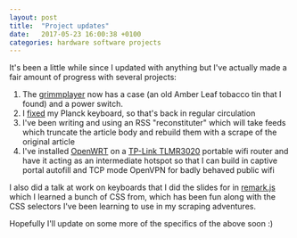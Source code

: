 ```yaml
---
layout: post
title:  "Project updates"
date:   2017-05-23 16:00:38 +0100
categories: hardware software projects
---
```


It's been a little while since I updated with anything but I've actually made a
fair amount of progress with several projects:

1. The [grimmplayer](grimmplayer) now has a case (an old Amber Leaf tobacco tin
   that I found) and a power switch.
2. I [fixed](planck) my Planck keyboard, so that's back in regular circulation
3. I've been writing and using an RSS "reconstituter" which will take feeds
   which truncate the article body and rebuild them with a scrape of the
   original article
4. I've installed [OpenWRT](openwrt) on a [TP-Link TLMR3020](tplink) portable
   wifi router and have it acting as an intermediate hotspot so that I can build
   in captive portal autofill and TCP mode OpenVPN for badly behaved public wifi

I also did a talk at work on keyboards that I did the slides for in
[remark.js](remark) which I learned a bunch of CSS from, which has been fun
along with the CSS selectors I've been learning to use in my scraping
adventures.

Hopefully I'll update on some more of the specifics of the above soon :)

[grimmplayer]: https://hackaday.io/project/16459-grimmplayer
[planck]: https://twitter.com/oholiab/status/864225916192423936
[openwrt]: https://openwrt.org/
[tplink]: https://wiki.openwrt.org/toh/tp-link/tl-mr3020
[remark]: https://remarkjs.com/
